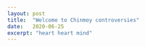 ```yaml
---
layout: post
title:  "Welcome to Chinmoy controversies"
date:   2020-06-25
excerpt: "heart heart mind"
---
```


